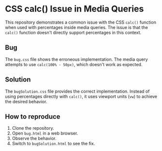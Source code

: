 # CSS calc() Issue in Media Queries

This repository demonstrates a common issue with the CSS `calc()` function when used with percentages inside media queries. The issue is that the `calc()` function doesn't directly support percentages in this context.

## Bug
The `bug.css` file shows the erroneous implementation. The media query attempts to use `calc(100% - 50px)`, which doesn't work as expected.

## Solution
The `bugSolution.css` file provides the correct implementation. Instead of using percentages directly with `calc()`, it uses viewport units (`vw`) to achieve the desired behavior.

## How to reproduce

1. Clone the repository.
2. Open `bug.html` in a web browser.
3. Observe the behavior.
4. Switch to `bugSolution.html` to see the fix.